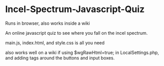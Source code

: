 # Incel-Spectrum-Javascript-Quiz

Runs in browser, also works inside a wiki

An online javascript quiz to see where you fall on the incel spectrum.

main.js, index.html, and style.css is all you need

also works well on a wiki if using $wgRawHtml=true; in LocalSettings.php, and adding <html></html> tags around the buttons and input boxes.
